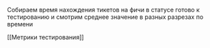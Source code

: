 Собираем время нахождения тикетов на фичи в статусе готово к тестированию и смотрим среднее значение в разных разрезах по времени

[[Метрики тестирования]]
